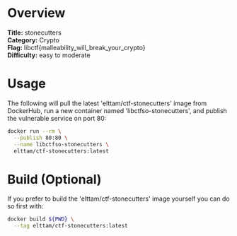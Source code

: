 # Overview

**Title:** stonecutters  
**Category:** Crypto  
**Flag:** libctf{malleability_will_break_your_crypto}  
**Difficulty:** easy to moderate  

# Usage

The following will pull the latest 'elttam/ctf-stonecutters' image from DockerHub, run a new container named 'libctfso-stonecutters', and publish the vulnerable service on port 80:

```sh
docker run --rm \
  --publish 80:80 \
  --name libctfso-stonecutters \
  elttam/ctf-stonecutters:latest
```

# Build (Optional)

If you prefer to build the 'elttam/ctf-stonecutters' image yourself you can do so first with:

```sh
docker build ${PWD} \
  --tag elttam/ctf-stonecutters:latest
```
